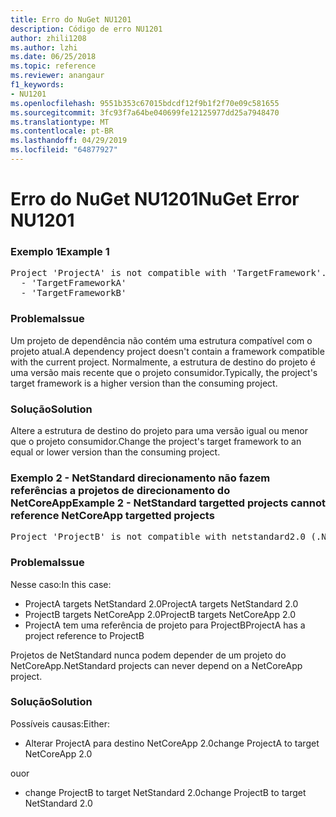 ```yaml
---
title: Erro do NuGet NU1201
description: Código de erro NU1201
author: zhili1208
ms.author: lzhi
ms.date: 06/25/2018
ms.topic: reference
ms.reviewer: anangaur
f1_keywords:
- NU1201
ms.openlocfilehash: 9551b353c67015bdcdf12f9b1f2f70e09c581655
ms.sourcegitcommit: 3fc93f7a64be040699fe12125977dd25a7948470
ms.translationtype: MT
ms.contentlocale: pt-BR
ms.lasthandoff: 04/29/2019
ms.locfileid: "64877927"
---
```

# <a name="nuget-error-nu1201"></a><span data-ttu-id="131e8-103">Erro do NuGet NU1201</span><span class="sxs-lookup"><span data-stu-id="131e8-103">NuGet Error NU1201</span></span>

### <a name="example-1"></a><span data-ttu-id="131e8-104">Exemplo 1</span><span class="sxs-lookup"><span data-stu-id="131e8-104">Example 1</span></span>
<pre>Project 'ProjectA' is not compatible with 'TargetFramework'. Project 'ProjectA' supports:<br/>  - 'TargetFrameworkA'<br/>  - 'TargetFrameworkB'</pre>

### <a name="issue"></a><span data-ttu-id="131e8-105">Problema</span><span class="sxs-lookup"><span data-stu-id="131e8-105">Issue</span></span>
<span data-ttu-id="131e8-106">Um projeto de dependência não contém uma estrutura compatível com o projeto atual.</span><span class="sxs-lookup"><span data-stu-id="131e8-106">A dependency project doesn't contain a framework compatible with the current project.</span></span> <span data-ttu-id="131e8-107">Normalmente, a estrutura de destino do projeto é uma versão mais recente que o projeto consumidor.</span><span class="sxs-lookup"><span data-stu-id="131e8-107">Typically, the project's target framework is a higher version than the consuming project.</span></span>

### <a name="solution"></a><span data-ttu-id="131e8-108">Solução</span><span class="sxs-lookup"><span data-stu-id="131e8-108">Solution</span></span>
<span data-ttu-id="131e8-109">Altere a estrutura de destino do projeto para uma versão igual ou menor que o projeto consumidor.</span><span class="sxs-lookup"><span data-stu-id="131e8-109">Change the project's target framework to an equal or lower version than the consuming project.</span></span>

### <a name="example-2---netstandard-targetted-projects-cannot-reference-netcoreapp-targetted-projects"></a><span data-ttu-id="131e8-110">Exemplo 2 - NetStandard direcionamento não fazem referências a projetos de direcionamento do NetCoreApp</span><span class="sxs-lookup"><span data-stu-id="131e8-110">Example 2 - NetStandard targetted projects cannot reference NetCoreApp targetted projects</span></span>
<pre>Project 'ProjectB' is not compatible with netstandard2.0 (.NETStandard,Version=v2.0). Project 'ProjectB' supports: netcoreapp2.0 (.NETCoreApp,Version=v2.0)</pre>

### <a name="issue"></a><span data-ttu-id="131e8-111">Problema</span><span class="sxs-lookup"><span data-stu-id="131e8-111">Issue</span></span> 
<span data-ttu-id="131e8-112">Nesse caso:</span><span class="sxs-lookup"><span data-stu-id="131e8-112">In this case:</span></span>
- <span data-ttu-id="131e8-113">ProjectA targets NetStandard 2.0</span><span class="sxs-lookup"><span data-stu-id="131e8-113">ProjectA targets NetStandard 2.0</span></span>
- <span data-ttu-id="131e8-114">ProjectB targets NetCoreApp 2.0</span><span class="sxs-lookup"><span data-stu-id="131e8-114">ProjectB targets NetCoreApp 2.0</span></span>
- <span data-ttu-id="131e8-115">ProjectA tem uma referência de projeto para ProjectB</span><span class="sxs-lookup"><span data-stu-id="131e8-115">ProjectA has a project reference to ProjectB</span></span>

<span data-ttu-id="131e8-116">Projetos de NetStandard nunca podem depender de um projeto do NetCoreApp.</span><span class="sxs-lookup"><span data-stu-id="131e8-116">NetStandard projects can never depend on a NetCoreApp project.</span></span>

### <a name="solution"></a><span data-ttu-id="131e8-117">Solução</span><span class="sxs-lookup"><span data-stu-id="131e8-117">Solution</span></span>
<span data-ttu-id="131e8-118">Possíveis causas:</span><span class="sxs-lookup"><span data-stu-id="131e8-118">Either:</span></span>
- <span data-ttu-id="131e8-119">Alterar ProjectA para destino NetCoreApp 2.0</span><span class="sxs-lookup"><span data-stu-id="131e8-119">change ProjectA to target NetCoreApp 2.0</span></span>

<span data-ttu-id="131e8-120">ou</span><span class="sxs-lookup"><span data-stu-id="131e8-120">or</span></span>

- <span data-ttu-id="131e8-121">change ProjectB to target NetStandard 2.0</span><span class="sxs-lookup"><span data-stu-id="131e8-121">change ProjectB to target NetStandard 2.0</span></span>

